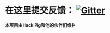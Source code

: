 # 在这里提交反馈： [![Gitter](https://badges.gitter.im/xiaozhu2007-github-io/community.svg)](https://gitter.im/xiaozhu2007-github-io/community?utm_source=badge&utm_medium=badge&utm_campaign=pr-badge)


#### 本项目由Hack Pig和他的伙伴们维护
